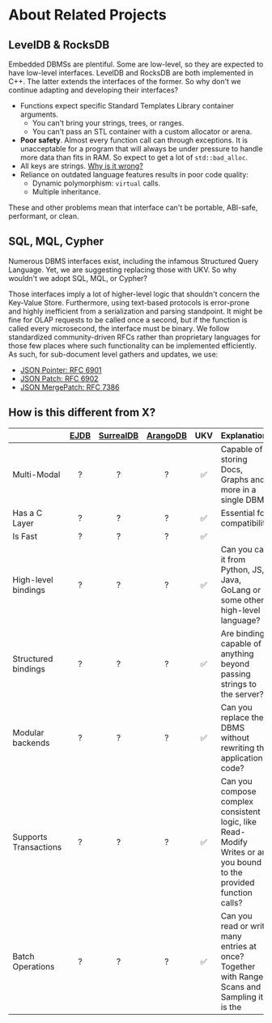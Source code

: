 # About Related Projects

## LevelDB & RocksDB

Embedded DBMSs are plentiful.
Some are low-level, so they are expected to have low-level interfaces.
LevelDB and RocksDB are both implemented in C++.
The latter extends the interfaces of the former.
So why don't we continue adapting and developing their interfaces?

* Functions expect specific Standard Templates Library container arguments.
  * You can't bring your strings, trees, or ranges.
  * You can't pass an STL container with a custom allocator or arena.
* **Poor safety**. Almost every function call can through exceptions. It is unacceptable for a program that will always be under pressure to handle more data than fits in RAM. So expect to get a lot of `std::bad_alloc`.
* All keys are strings. [Why is it wrong?][ukv-keys-size]
* Reliance on outdated language features results in poor code quality:
  * Dynamic polymorphism: `virtual` calls.
  * Multiple inheritance.

These and other problems mean that interface can't be portable, ABI-safe, performant, or clean.

## SQL, MQL, Cypher

Numerous DBMS interfaces exist, including the infamous Structured Query Language.
Yet, we are suggesting replacing those with UKV.
So why wouldn't we adopt SQL, MQL, or Cypher?

Those interfaces imply a lot of higher-level logic that shouldn't concern the Key-Value Store.
Furthermore, using text-based protocols is error-prone and highly inefficient from a serialization and parsing standpoint.
It might be fine for OLAP requests to be called once a second, but if the function is called every microsecond, the interface must be binary.
We follow standardized community-driven RFCs rather than proprietary languages for those few places where such functionality can be implemented efficiently.
As such, for sub-document level gathers and updates, we use:


* [JSON Pointer: RFC 6901][pointer]
* [JSON Patch: RFC 6902][patch]
* [JSON MergePatch: RFC 7386][merge-patch]

## How is this different from X?

|                       | [EJDB][ejdb] | [SurrealDB][surreal] | [ArangoDB][arango] |  UKV  | Explanation                                                                                                        |
| :-------------------- | :----------: | :------------------: | :----------------: | :---: | :----------------------------------------------------------------------------------------------------------------- |
| Multi-Modal           |      ?       |          ?           |         ?          |   ✅   | Capable of storing Docs, Graphs and more in a single DBMS                                                          |
| Has a C Layer         |      ?       |          ?           |         ?          |   ✅   | Essential for compatibility                                                                                        |
| Is Fast               |      ?       |          ?           |         ?          |   ✅   |                                                                                                                    |
| High-level bindings   |      ?       |          ?           |         ?          |   ✅   | Can you call it from Python, JS, Java, GoLang or some other high-level language?                                   |
| Structured bindings   |      ?       |          ?           |         ?          |   ✅   | Are bindings capable of anything beyond passing strings to the server?                                             |
| Modular backends      |      ?       |          ?           |         ?          |   ✅   | Can you replace the DBMS without rewriting the application code?                                                   |
| Supports Transactions |      ?       |          ?           |         ?          |   ✅   | Can you compose complex consistent logic, like Read-Modify Writes or are you bound to the provided function calls? |
| Batch Operations      |      ?       |          ?           |         ?          |   ✅   | Can you read or write many entries at once? Together with Range-Scans and Sampling it is the                       |

[ejdb]: https://github.com/Softmotions/ejdb
[surreal]: https://github.com/surrealdb/surrealdb
[arango]: https://github.com/arango/arangodb
[ukv-keys-size]: https://unum.cloud/UKV/c/#integer-keys
[pointer]: https://datatracker.ietf.org/doc/html/rfc6901
[patch]: https://datatracker.ietf.org/doc/html/rfc6902
[merge-patch]: https://datatracker.ietf.org/doc/html/rfc7386
